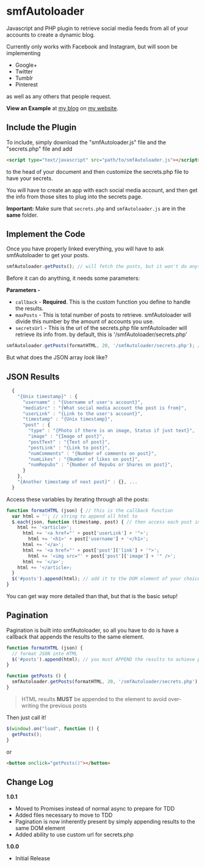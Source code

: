 # smfAutoloader
Javascript and PHP plugin to retrieve social media feeds from all of your accounts to create a dynamic blog.

Currently only works with Facebook and Instagram, but will soon be implementing

* Google+
* Twitter
* Tumblr
* Pinterest

as well as any others that people request.

__View an Example__ at [my blog](http://jmitchell.co/feed "Jake Mitchell's blog") on [my website](http://jmitchell.co "Jake Mitchell's website").

## Include the Plugin

To include, simply download the "smfAutoloader.js" file and the "secrets.php" file and add

```html
<script type="text/javascript" src="path/to/smfAutoloader.js"></script>
```

to the head of your document and then customize the secrets.php file to have your secrets.

You will have to create an app with each social media account, and then get the info from those sites to plug into the secrets page.

__Important:__ Make sure that `secrets.php` and `smfAutoloader.js` are in the __same__ folder.

## Implement the Code

Once you have properly linked everything, you will have to ask smfAutoloader to get your posts.

```js
smfAutoloader.getPosts(); // will fetch the posts, but it won't do anything with them.
```

Before it can do anything, it needs some parameters:

__Parameters -__
+ `callback` - __Required__. This is the custom function you define to handle the results.
+ `maxPosts` - This is total number of posts to retrieve. smfAutoloader will divide this number by the amount of accounts you use.
+ `secretsUrl` - This is the url of the secrets.php file smfAutoloader will retrieve its info from. by default, this is '/smfAutoloader/secrets.php'


```js
smfAutoloader.getPosts(formatHTML, 20, '/smfAutoloader/secrets.php'); // this will get 20 posts and send them to formatHTML in a JSON array
```

But what does the JSON array _look_ like?

## JSON Results

```js
  {
    "{Unix timestamp}" : {
      "username" : "{Username of user's account}",
      "mediaSrc" : "{What social media account the post is from}",
      "userLink" : "{Link to the user's account}",
      "timestamp" : "{Unix timestamp}",
      "post" : {
        "type" : "{Photo if there is an image, Status if just text}",
        "image" : "{Image of post}",
        "postText" : "{Text of post}",
        "postLink" : "{Link to post}",
        "numComments" : "{Number of comments on post}",
        "numLikes" : "{Number of likes on post}",
        "numRepubs" : "{Number of Repubs or Shares on post}",
      }
    }, 
    "{Another timestamp of next post}" : {}, ...
  }
```

Access these variables by iterating through all the posts:

```js
function formatHTML (json) { // this is the callback function
  var html = ''; // string to append all html to
  $.each(json, function (timestamp, post) { // then access each post individually
    html += '<article>';
      html += '<a href="' + post['userLink'] + '">';
        html += '<h1>' + post['username'] + '</h1>';
      html += '</a>';
      html += '<a href="' + post['post']['link'] + '">';
        html += '<img src="' + post['post']['image'] + '" />';
      html += '</a>';
    html += '</article>;
  }
  $('#posts').append(html); // add it to the DOM element of your choice
}
```

You can get way more detailed than that, but that is the basic setup!

## Pagination

Pagination is built into smfAutoloader, so all you have to do is have a callback that appends the results to the same element.

```js
function formatHTML (json) {
  // format JSON into HTML
  $('#posts').append(html); // you must APPEND the results to achieve pagination
}

function getPosts () {
  smfAutoloader.getPosts(formatHTML, 20, '/smfAutoloader/secrets.php');
}
```

> HTML results __MUST__ be appended to the element to avoid over-writing the previous posts

Then just call it!

```js
$(window).on("load", function () {
  getPosts();
}
```
or
```html
<button onclick="getPosts()"></button>
```

## Change Log

__1.0.1__

- Moved to Promises instead of normal async to prepare for TDD
- Added files necessary to move to TDD
- Pagination is now inherently present by simply appending results to the same DOM element
- Added ability to use custom url for secrets.php

__1.0.0__

- Initial Release

